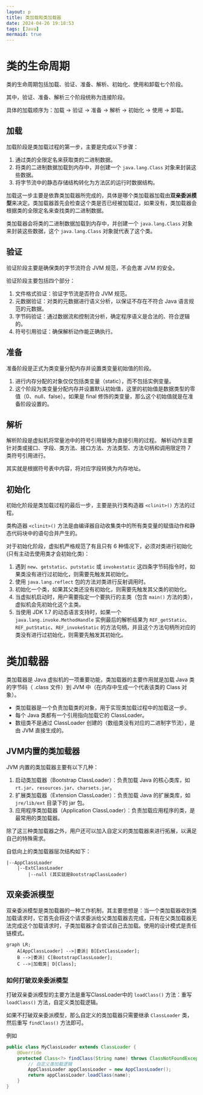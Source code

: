 ```yaml
---
layout: p
title: 类加载和类加载器
date: 2024-04-26 19:18:53
tags: [Java]
mermaid: true
---
```


# 类的生命周期

类的生命周期包括加载、验证、准备、解析、初始化、使用和卸载七个阶段。

其中，验证、准备、解析三个阶段统称为连接阶段。

具体的加载顺序为：加载 -> 验证 -> 准备 -> 解析 -> 初始化 -> 使用 -> 卸载。

## 加载

加载阶段是类加载过程的第一步，主要是完成以下步骤：
1. 通过类的全限定名来获取类的二进制数据。
2. 将类的二进制数据加载到内存中，并创建一个 `java.lang.Class` 对象来封装这些数据。
3. 将字节流中的静态存储结构转化为方法区的运行时数据结构。

加载这一步主要是依靠类加载器所完成的，具体是哪个类加载器加载由**双亲委派模型**来决定。类加载器首先会检查这个类是否已经被加载过，如果没有，类加载器会根据类的全限定名来查找类的二进制数据。

类加载器会将类的二进制数据加载到内存中，并创建一个 `java.lang.Class` 对象来封装这些数据，这个 `java.lang.Class` 对象就代表了这个类。

## 验证

验证阶段主要是确保类的字节流符合 JVM 规范，不会危害 JVM 的安全。

验证阶段主要包括四个部分：
1. 文件格式验证：验证字节流是否符合 JVM 规范。
2. 元数据验证：对类的元数据进行语义分析，以保证不存在不符合 Java 语言规范的元数据。
3. 字节码验证：通过数据流和控制流分析，确定程序语义是合法的、符合逻辑的。
4. 符号引用验证：确保解析动作能正确执行。

## 准备

准备阶段是正式为类变量分配内存并设置类变量初始值的阶段。

1. 进行内存分配的对象仅仅包括类变量（static），而不包括实例变量。
2. 这个阶段为类变量分配内存并设置默认初始值，这里的初始值是数据类型的零值（0、null、false）。如果是 final 修饰的类变量，那么这个初始值就是在准备阶段设置的。

## 解析

解析阶段是虚拟机将常量池中的符号引用替换为直接引用的过程。 解析动作主要针对类或接口、字段、类方法、接口方法、方法类型、方法句柄和调用限定符 7 类符号引用进行。

其实就是根据符号表中内容，将对应字段转换为内存地址。

## 初始化

初始化阶段是类加载过程的最后一步，主要是执行类构造器 `<clinit>()` 方法的过程。

类构造器 `<clinit>()` 方法是由编译器自动收集类中的所有类变量的赋值动作和静态代码块中的语句合并产生的。

对于初始化阶段，虚拟机严格规范了有且只有 6 种情况下，必须对类进行初始化(只有主动去使用类才会初始化类)：
1. 遇到 `new`、`getstatic`、`putstatic` 或 `invokestatic` 这四条字节码指令时，如果类没有进行过初始化，则需要先触发其初始化。
2. 使用 `java.lang.reflect` 包的方法对类进行反射调用时。
3. 初始化一个类，如果其父类还没有初始化，则需要先触发其父类的初始化。
4. 当虚拟机启动时，用户需要指定一个要执行的主类（包含 `main()` 方法的类），虚拟机会先初始化这个主类。
5. 当使用 JDK 1.7 的动态语言支持时，如果一个 `java.lang.invoke.MethodHandle` 实例最后的解析结果为 `REF_getStatic`、`REF_putStatic`、`REF_invokeStatic` 的方法句柄，并且这个方法句柄所对应的类没有进行过初始化，则需要先触发其初始化。

# 类加载器

类加载器是 Java 虚拟机的一项重要功能，类加载器的主要作用就是加载 Java 类的字节码（ .class 文件）到 JVM 中（在内存中生成一个代表该类的 Class 对象）。

- 类加载器是一个负责加载类的对象，用于实现类加载过程中的加载这一步。
- 每个 Java 类都有一个引用指向加载它的 ClassLoader。
- 数组类不是通过 ClassLoader 创建的（数组类没有对应的二进制字节流），是由 JVM 直接生成的。

## JVM内置的类加载器

JVM 内置的类加载器主要有以下几种：
1. 启动类加载器（Bootstrap ClassLoader）：负责加载 Java 的核心类库，如 `rt.jar`、`resources.jar`、`charsets.jar`。
2. 扩展类加载器（Extension ClassLoader）：负责加载 Java 的扩展类库，如 `jre/lib/ext` 目录下的 jar 包。
3. 应用程序类加载器（Application ClassLoader）：负责加载应用程序的类，是最常用的类加载器。

除了这三种类加载器之外，用户还可以加入自定义的类加载器来进行拓展，以满足自己的特殊需求。

自低向上的类加载器层次结构如下：
```
|--AppClassLoader
	|--ExtClassLoader
		|--null (其实就是BootstrapClassLoader)
```

## 双亲委派模型

双亲委派模型是类加载器的一种工作机制，其主要思想是：当一个类加载器收到类加载请求时，它首先会将这个请求委派给父类加载器去完成，只有在父类加载器无法完成这个加载请求时，子类加载器才会尝试自己去加载。使用的设计模式是责任链模式。

```mermaid
graph LR;
    A[AppClassLoader] -->|委派| B[ExtClassLoader];
    B -->|委派| C[BootstrapClassLoader];
    C -->|加载类| D[Class];
```

### 如何打破双亲委派模型

打破双亲委派模型的主要方法是重写ClassLoader中的 `loadClass()` 方法：重写 `loadClass()` 方法，自定义类加载逻辑。

如果不打破双亲委派模型，那么自定义的类加载器只需要继承 `ClassLoader` 类，然后重写 `findClass()` 方法即可。

例如
```java
public class MyClassLoader extends ClassLoader {
    @Override
    protected Class<?> findClass(String name) throws ClassNotFoundException {
        // 自定义类加载逻辑
        AppClassLoader appClassLoader = new AppClassLoader();
        return appClassLoader.loadClass(name);
    }
}
```
